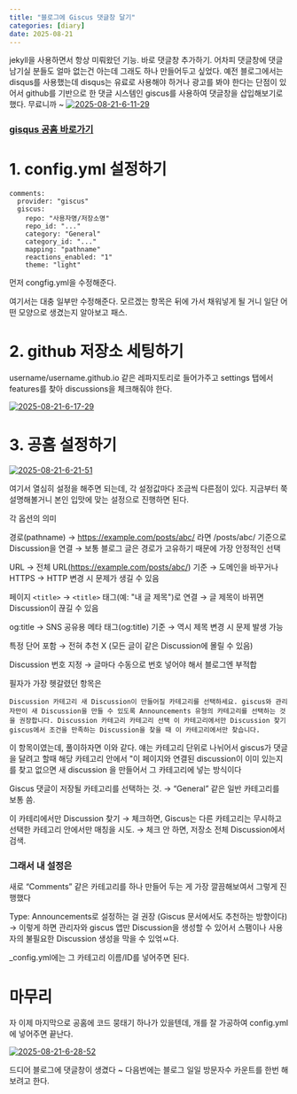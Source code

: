 ```yaml
---
title: "블로그에 Giscus 댓글창 달기"
categories: [diary]
date: 2025-08-21
---
```

jekyll을 사용하면서 항상 미뤄왔던 기능. 바로 댓글창 추가하기. 어차피 댓글창에 댓글 남기실 분들도 얼마 없는건 아는데 그래도 하나 만들어두고 싶었다. 예전 블로그에서는 disqus를 사용했는데 disqus는 유료로 사용해야 하거나 광고를 봐야 한다는 단점이 있어서 github를 기반으로 한 댓글 시스템인 giscus를 사용하여 댓글창을 삽입해보기로 했다. 무료니까 ~ 
[![2025-08-21-6-11-29](https://i.ibb.co/FbzH3hgN/2025-08-21-6-11-29.png)](https://ibb.co/xS6FL2JP)


### [gisqus 공홈 바로가기](https://giscus.app/ko)


# 1. config.yml 설정하기 

```
comments:
  provider: "giscus"
  giscus:
    repo: "사용자명/저장소명"
    repo_id: "..."
    category: "General"
    category_id: "..."
    mapping: "pathname"
    reactions_enabled: "1"
    theme: "light"
```

먼저 congfig.yml을 수정해준다. 

여기서는 대충 일부만 수정해준다. 모르겠는 항목은 뒤에 가서 채워넣게 될 거니 일단 어떤 모양으로 생겼는지 알아보고 패스. 


# 2. github 저장소 세팅하기 
username/username.github.io 같은 레파지토리로 들어가주고 settings 탭에서 features를 찾아 discussions을 체크해줘야 한다. 

[![2025-08-21-6-17-29](https://i.ibb.co/m55v4bpb/2025-08-21-6-17-29.png)](https://ibb.co/HTTNqBZB)


# 3. 공홈 설정하기 
[![2025-08-21-6-21-51](https://i.ibb.co/DDk9dQwT/2025-08-21-6-21-51.png)](https://ibb.co/Lz6xK19H)

여기서 열심히 설정을 해주면 되는데, 각 설정값마다 조금씩 다른점이 있다. 지금부터 쭉 설명해볼거니 본인 입맛에 맞는 설정으로 진행하면 된다. 

각 옵션의 의미

경로(pathname)
→ https://example.com/posts/abc/ 라면 /posts/abc/ 기준으로 Discussion을 연결
→ 보통 블로그 글은 경로가 고유하기 때문에 가장 안정적인 선택

URL
→ 전체 URL(https://example.com/posts/abc/) 기준
→ 도메인을 바꾸거나 HTTPS → HTTP 변경 시 문제가 생길 수 있음

페이지 `<title>`
→ `<title>` 태그(예: "내 글 제목")로 연결
→ 글 제목이 바뀌면 Discussion이 끊길 수 있음

og:title
→ SNS 공유용 메타 태그(og:title) 기준
→ 역시 제목 변경 시 문제 발생 가능

특정 단어 포함
→ 전혀 추천 X (모든 글이 같은 Discussion에 몰릴 수 있음)

Discussion 번호 지정
→ 글마다 수동으로 번호 넣어야 해서 블로그엔 부적합

필자가 가장 헷갈렸던 항목은
```
Discussion 카테고리 새 Discussion이 만들어질 카테고리를 선택하세요. giscus와 관리자만이 새 Discussion을 만들 수 있도록 Announcements 유형의 카테고리를 선택하는 것을 권장합니다. Discussion 카테고리 카테고리 선택 이 카테고리에서만 Discussion 찾기 giscus에서 조건을 만족하는 Discussion을 찾을 때 이 카테고리에서만 찾습니다.
```
이 항목이였는데, 풀이하자면 이와 같다. 얘는 카테고리 단위로 나뉘어서 giscus가 댓글을 달려고 할때 해당 카테고리 안에서 "이 페이지와 연결된 discussion이 이미 있는지를 찾고 없으면 새 discussion 을 만들어서 그 카테고리에 넣는 방식이다 

Giscus 댓글이 저장될 카테고리를 선택하는 것.
→ “General” 같은 일반 카테고리를 보통 씀.

이 카테리에서만 Discussion 찾기
→ 체크하면, Giscus는 다른 카테고리는 무시하고 선택한 카테고리 안에서만 매칭을 시도.
→ 체크 안 하면, 저장소 전체 Discussion에서 검색.

### 그래서 내 설정은

새로 “Comments” 같은 카테고리를 하나 만들어 두는 게 가장 깔끔해보여서 그렇게 진행했다

Type: Announcements로 설정하는 걸 권장 (Giscus 문서에서도 추천하는 방향이다) 
→ 이렇게 하면 관리자와 giscus 앱만 Discussion을 생성할 수 있어서 스팸이나 사용자의 불필요한 Discussion 생성을 막을 수 있얶ㅆ다.

_config.yml에는 그 카테고리 이름/ID를 넣어주면 된다.

# 마무리 
자 이제 마지막으로 공홈에 코드 뭉태기 하나가 있을텐데, 개를 잘 가공하여 config.yml에 넣어주면 끝난다. 

[![2025-08-21-6-28-52](https://i.ibb.co/C3sXzXHp/2025-08-21-6-28-52.png)](https://ibb.co/ycBMXMQm)


드디어 블로그에 댓글창이 생겼다 ~ 다음번에는 블로그 일일 방문자수 카운트를 한번 해보려고 한다. 

